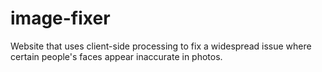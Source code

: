 # image-fixer
Website that uses client-side processing to fix a widespread issue where certain people's faces appear inaccurate in photos.
